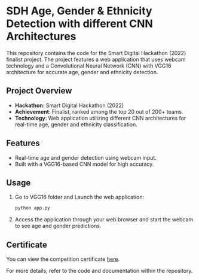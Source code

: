 # SDH Age, Gender & Ethnicity Detection with different CNN Architectures

This repository contains the code for the Smart Digital Hackathon (2022) finalist project. The project features a web application that uses webcam technology and a Convolutional Neural Network (CNN) with VGG16 architecture for accurate age, gender and ethnicity detection.

## Project Overview

- **Hackathon**: Smart Digital Hackathon (2022)
- **Achievement**: Finalist, ranked among the top 20 out of 200+ teams.
- **Technology**: Web application utilizing different CNN architectures for real-time age, gender and ethnicity classification.

## Features

- Real-time age and gender detection using webcam input.
- Built with a VGG16-based CNN model for high accuracy.

## Usage

1. Go to VGG16 folder and Launch the web application:
   ```bash
   python app.py
   ```
2. Access the application through your web browser and start the webcam to see age and gender predictions.

## Certificate

You can view the competition certificate [here](https://drive.google.com/file/d/1DpzIiOMHGzNpPZ-jxuBo1btC4XNgGIom/view).

For more details, refer to the code and documentation within the repository.
